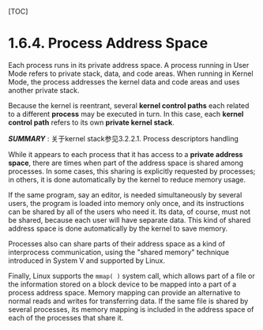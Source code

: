 [TOC]



# 1.6.4. Process Address Space

Each process runs in its private address space. A process running in User Mode refers to private
stack, data, and code areas. When running in Kernel Mode, the process addresses the kernel data
and code areas and uses another private stack.

Because the kernel is reentrant, several **kernel control paths** each related to a different **process** may
be executed in turn. In this case, each **kernel control path** refers to its own **private kernel stack**.

***SUMMARY*** : 关于kernel stack参见3.2.2.1. Process descriptors handling

While it appears to each process that it has access to a **private address space**, there are times when
part of the address space is shared among processes. In some cases, this sharing is explicitly
requested by processes; in others, it is done automatically by the kernel to reduce memory usage.

If the same program, say an editor, is needed simultaneously by several users, the program is
loaded into memory only once, and its instructions can be shared by all of the users who need it. Its
data, of course, must not be shared, because each user will have separate data. This kind of shared
address space is done automatically by the kernel to save memory.

Processes also can share parts of their address space as a kind of interprocess communication, using
the "shared memory" technique introduced in System V and supported by Linux.

Finally, Linux supports the  `mmap( )` system call, which allows part of a file or the information stored
on a block device to be mapped into a part of a process address space. Memory mapping can
provide an alternative to normal reads and writes for transferring data. If the same file is shared by
several processes, its memory mapping is included in the address space of each of the processes
that share it.


